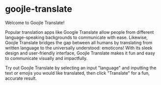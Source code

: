 # goojle-translate

Welcome to Goojle Translate!

Popular translation apps like Google Translate allow people from different language-speaking backgrounds to communicate with ease. Likewise, Goojle Translate bridges the gap between all humans by translating from written language to the universally understood: emoticons! With its sleek design and user-friendly interface, Goojle Translate makes it fun and easy to communicate visually and impactfully.

Try out Goojle Translate by selecting an input "language" and inputting the text or emojis you would like translated, then click "Translate" for a fun, accurate result.
